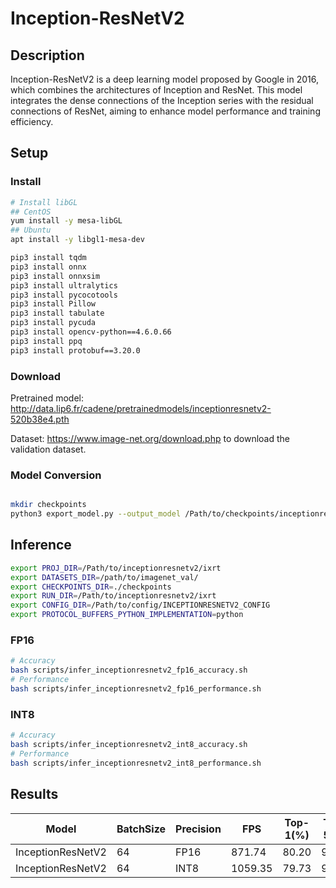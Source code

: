 # Inception-ResNetV2

## Description

Inception-ResNetV2 is a deep learning model proposed by Google in 2016, which combines the architectures of Inception and ResNet. This model integrates the dense connections of the Inception series with the residual connections of ResNet, aiming to enhance model performance and training efficiency.

## Setup

### Install

```bash
# Install libGL
## CentOS
yum install -y mesa-libGL
## Ubuntu
apt install -y libgl1-mesa-dev

pip3 install tqdm
pip3 install onnx
pip3 install onnxsim
pip3 install ultralytics
pip3 install pycocotools
pip3 install Pillow
pip3 install tabulate
pip3 install pycuda
pip3 install opencv-python==4.6.0.66
pip3 install ppq
pip3 install protobuf==3.20.0
```

### Download

Pretrained model: <http://data.lip6.fr/cadene/pretrainedmodels/inceptionresnetv2-520b38e4.pth>

Dataset: <https://www.image-net.org/download.php> to download the validation dataset.

### Model Conversion

```bash

mkdir checkpoints
python3 export_model.py --output_model /Path/to/checkpoints/inceptionresnetv2.onnx
```

## Inference

```bash
export PROJ_DIR=/Path/to/inceptionresnetv2/ixrt
export DATASETS_DIR=/path/to/imagenet_val/
export CHECKPOINTS_DIR=./checkpoints
export RUN_DIR=/Path/to/inceptionresnetv2/ixrt
export CONFIG_DIR=/Path/to/config/INCEPTIONRESNETV2_CONFIG
export PROTOCOL_BUFFERS_PYTHON_IMPLEMENTATION=python
```

### FP16

```bash
# Accuracy
bash scripts/infer_inceptionresnetv2_fp16_accuracy.sh
# Performance
bash scripts/infer_inceptionresnetv2_fp16_performance.sh
```

### INT8

```bash
# Accuracy
bash scripts/infer_inceptionresnetv2_int8_accuracy.sh
# Performance
bash scripts/infer_inceptionresnetv2_int8_performance.sh
```

## Results

Model             |BatchSize  |Precision |FPS      | Top-1(%) | Top-5(%)    |
------------------|-----------|----------|---------|----------|-------------|
InceptionResNetV2 |    64     |   FP16   | 871.74  |  80.20   |  95.18      |
InceptionResNetV2 |    64     |   INT8   | 1059.35 |  79.73   |  95.04      |
